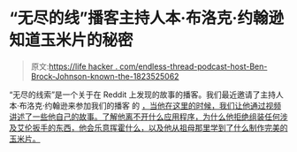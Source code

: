 # “无尽的线”播客主持人本·布洛克·约翰逊知道玉米片的秘密

> 原文:[https://life hacker . com/endless-thread-podcast-host-Ben-Brock-Johnson-known-the-1823525062](https://lifehacker.com/endless-thread-podcast-host-ben-brock-johnson-knows-the-1823525062)

“无尽的线索”是一个关于在 Reddit 上发现的故事的播客。我们最近邀请了主持人本·布洛克·约翰逊来参加我们的播客 的 [，当他在这里的时候，我们让他通过视频讲述了一些他自己的故事。了解他离不开什么应用程序，为什么他拒绝组装任何涉及艾伦扳手的东西，他会乐意挥霍什么，以及他从祖母那里学到了什么制作完美的玉米片。](https://lifehacker.com/how-to-conquer-reddit-with-endless-thread-host-ben-bro-1823186043#_ga=2.74110226.1235577887.1520260517-392757988.1502389723)